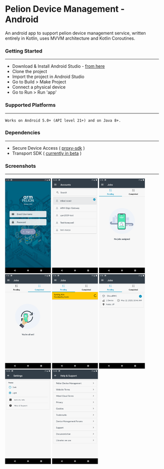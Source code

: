 # Pelion Device Management - Android
An android app to support pelion device management service, written entirely in Kotlin, uses MVVM architecture and Kotlin Coroutines.

### Getting Started
-------------------

- Download & Install Android Studio - [from here](https://developer.android.com/studio/)
- Clone the project
- Import the project in Android Studio
- Go to Build > Make Project
- Connect a physical device
- Go to Run > Run 'app'

### Supported Platforms
-----------------------

```
Works on Android 5.0+ (API level 21+) and on Java 8+.
```

### Dependencies
----------------

- Secure Device Access ( [proxy-sdk](https://github.com/ArmMbed/secure-device-access-proxy) )
- Transport SDK ( [currently in beta](https://github.com/armPelionEdge/pelion-mobile-transport-sdk-android/tree/development) )

### Screenshots
---------------

<img width="150" alt="MainScreen" src="screenshots/main.png?raw=true"> <img width="150" alt="AccountsScreen" src="screenshots/accounts.png?raw=true"> <img width="150" alt="NoJobs" src="screenshots/no_jobs.png?raw=true"> <img width="150" alt="JobsCompleted" src="screenshots/jobs_completed.png?raw=true"> <img width="150" alt="SyncJobScreen" src="screenshots/syncing_jobs.png?raw=true"> <img width="150" alt="SyncedJobScreen" src="screenshots/jobs_synced.png?raw=true"> 
<img width="150" alt="SettingsScreen" src="screenshots/settings.png?raw=true"> <img width="150" alt="HelpScreen" src="screenshots/help.png?raw=true">